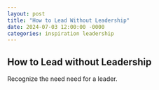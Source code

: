 ```yaml
---
layout: post
title: "How to Lead Without Leadership"
date: 2024-07-03 12:00:00 -0000
categories: inspiration leadership
---
```

## How to Lead without Leadership
Recognize the need need for a leader.
